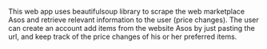 This web app uses beautifulsoup library to scrape the web marketplace Asos and retrieve relevant information to the user (price changes).
The user can create an account add items from the website Asos by just pasting the url, and keep track of the price changes of his or her preferred items.
